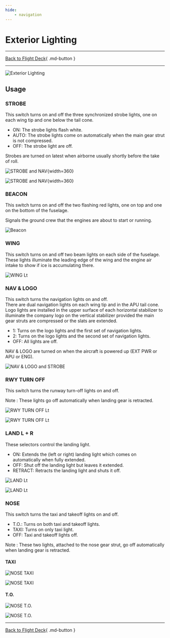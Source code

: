 ```yaml
---
hide:
    - navigation
---
```


# Exterior Lighting

---

[Back to Flight Deck](../flight-deck.md){ .md-button }

---

![Exterior Lighting](../../../assets/a32nx-briefing/overhead-panel/Exterior-Lighting-Panel.png "Exterior Lighting")

## Usage

### STROBE

This switch turns on and off the three synchronized strobe lights, one on each wing tip and one below the tail cone.

- ON: The strobe lights flash white.
- AUTO: The strobe lights come on automatically when the main gear strut is not compressed.
- OFF: The strobe light are off.

Strobes are turned on latest when airborne usually shortly before the take of roll.

![STROBE and NAV](../../../assets/a32nx-briefing/overhead-panel/lights/strobe-right.png "STROBE and NAV"){width=360}

![STROBE and NAV](../../../assets/a32nx-briefing/overhead-panel/lights/strobe-left.png "STROBE and NAV"){width=360}

### BEACON

This switch turns on and off the two flashing red lights, one on top and one on the bottom of the fuselage.

Signals the ground crew that the engines are about to start or running.

![Beacon](../../../assets/a32nx-briefing/overhead-panel/lights/beacon.png "Beacon")

### WING

This switch turns on and off two beam lights on each side of the fuselage. These lights illuminate the leading edge of the wing and the engine air intake to show if ice is accumulating there.

![WING Lt](../../../assets/a32nx-briefing/overhead-panel/lights/wing.png "WING Lt")

### NAV & LOGO

This switch turns the navigation lights on and off.<br/>
There are dual navigation lights on each wing tip and in the APU tail cone.<br/>
Logo lights are installed in the upper surface of each horizontal stabilizer to illuminate the company logo on the vertical stabilizer provided the main gear struts are compressed or the slats are extended.

- 1: Turns on the logo lights and the first set of navigation lights.
- 2: Turns on the logo lights and the second set of navigation lights.
- OFF: All lights are off.

NAV & LOGO are turned on when the aircraft is powered up (EXT PWR or APU or ENG).

![NAV & LOGO and STROBE](../../../assets/a32nx-briefing/overhead-panel/lights/tail-lights.png "NAV & LOGO and STROBE")

### RWY TURN OFF

This switch turns the runway turn-off lights on and off.

Note : These lights go off automatically when landing gear is retracted.

![RWY TURN OFF Lt](../../../assets/a32nx-briefing/overhead-panel/lights/rwy-turn-off-lights.png "RWY TURN OFF Lt")

![RWY TURN OFF Lt](../../../assets/a32nx-briefing/overhead-panel/lights/rwy-turn-off-above.png "RWY TURN OFF Lt")


### LAND L + R

These selectors control the landing light.

- ON: Extends the (left or right) landing light which comes on automatically when fully extended.
- OFF: Shut off the landing light but leaves it extended.
- RETRACT: Retracts the landing light and shuts it off.

![LAND Lt](../../../assets/a32nx-briefing/overhead-panel/lights/land-lights.png "LAND Lt")

![LAND Lt](../../../assets/a32nx-briefing/overhead-panel/lights/land-lights-above.png "LAND Lt")

### NOSE

This switch turns the taxi and takeoff lights on and off.

- T.O.: Turns on both taxi and takeoff lights.
- TAXI: Turns on only taxi light.
- OFF: Taxi and takeoff lights off.

Note : These two lights, attached to the nose gear strut, go off automatically when landing gear is retracted.


#### TAXI

![NOSE TAXI](../../../assets/a32nx-briefing/overhead-panel/lights/taxi-light.png "NOSE TAXI")

![NOSE TAXI](../../../assets/a32nx-briefing/overhead-panel/lights/taxi-light-above.png "NOSE TAXI")

#### T.O.

![NOSE T.O.](../../../assets/a32nx-briefing/overhead-panel/lights/to-lights.png "NOSE T.O.")

![NOSE T.O.](../../../assets/a32nx-briefing/overhead-panel/lights/to-lights-above.png "NOSE T.O.")


---

[Back to Flight Deck](../flight-deck.md){ .md-button }

